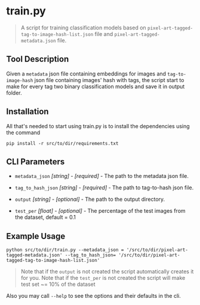 # train.py
> A script for training classification models based on `pixel-art-tagged-tag-to-image-hash-list.json` file and `pixel-art-tagged-metadata.json` file.

## Tool Description

Given a `metadata` json file containing embeddings for images and `tag-to-image-hash` json file containing images' hash with tags, the script start to make for every tag two binary classification models and save it in output folder.

## Installation
All that's needed to start using train.py is to install the dependencies using the command
```
pip install -r src/to/dir/requirements.txt
```

## CLI Parameters


* `metadata_json` _[string]_ - _[required]_ - The path to the metadata json file. 
* `tag_to_hash_json` _[string]_ - _[required]_ - The path to tag-to-hash json file. 

* `output` _[string]_ - _[optional]_ - The path to the output directory.
* `test_per` _[float]_ - _[optional]_ - The percentage of the test images from the dataset, default = 0.1 

## Example Usage

```
python src/to/dir/train.py --metadata_json = '/src/to/dir/pixel-art-tagged-metadata.json' --tag_to_hash_json= '/src/to/dir/pixel-art-tagged-tag-to-image-hash-list.json'
```

> Note that if the `output` is not created the script automatically creates it for you. 
> Note that if the `test_per` is not created the script will make test set ~= 10% of the dataset

Also you may call `--help` to see the options and their defaults in the cli. 

